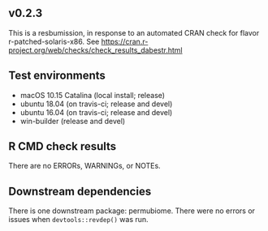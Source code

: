 
## v0.2.3

This is a resbumission, in response to an automated CRAN check for
flavor r-patched-solaris-x86. 
See <https://cran.r-project.org/web/checks/check_results_dabestr.html>


## Test environments
* macOS 10.15 Catalina (local install; release)
* ubuntu 18.04 (on travis-ci; release and devel)
* ubuntu 16.04 (on travis-ci; release and devel)
* win-builder (release and devel)


## R CMD check results
There are no ERRORs, WARNINGs, or NOTEs.


## Downstream dependencies
There is one downstream package: permubiome. 
There were no errors or issues when `devtools::revdep()` was run.
